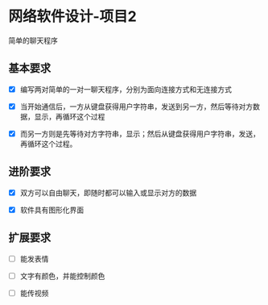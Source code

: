 # 网络软件设计-项目2

简单的聊天程序



## 基本要求

- [x] 编写两对简单的一对一聊天程序，分别为面向连接方式和无连接方式
- [x] 当开始通信后，一方从键盘获得用户字符串，发送到另一方，然后等待对方数据，显示，再循环这个过程
- [x] 而另一方则是先等待对方字符串，显示；然后从键盘获得用户字符串，发送，再循环这个过程。



## 进阶要求

- [x] 双方可以自由聊天，即随时都可以输入或显示对方的数据
- [x] 软件具有图形化界面



## 扩展要求

- [ ] 能发表情

- [ ] 文字有颜色，并能控制颜色

- [ ] 能传视频
